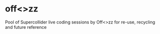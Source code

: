 # off<>zz
Pool of Supercollider live coding sessions by Off<>zz for re-use, recycling and future reference
